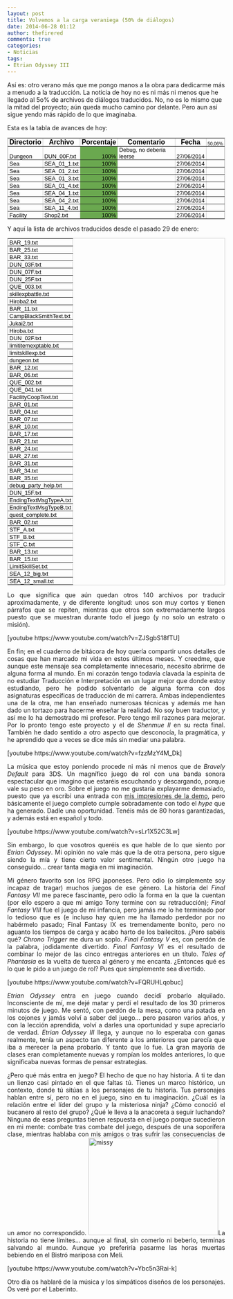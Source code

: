 ```yaml
---
layout: post
title: Volvemos a la carga veraniega (50% de diálogos)
date: 2014-06-28 01:12
author: thefirered
comments: true
categories: 
- Noticias
tags:
- Etrian Odyssey III
---
```

Así es: otro verano más que me pongo manos a la obra para dedicarme más a menudo a la traducción. La noticia de hoy no es ni más ni menos que he llegado al 5o% de archivos de diálogos traducidos. No, no es lo mismo que la mitad del proyecto; aún queda mucho camino por delante. Pero aun así sigue yendo más rápido de lo que imaginaba.<!--more-->

Esta es la tabla de avances de hoy:
<table dir="ltr" style="table-layout:fixed;font-size:13px;font-family:arial, sans, sans-serif;border-collapse:collapse;border:1px solid #ccc;" border="1" cellspacing="0" cellpadding="0">
<tbody>
<tr style="height:17px;">
<td style="padding:0 3px;vertical-align:bottom;background-color:white;font-family:arial, sans, sans-serif;font-size:120%;font-weight:bold;font-style:normal;color:#000000;text-decoration:none;text-align:center;direction:ltr;white-space:normal;overflow:hidden;">
<div class="waffle-autofilter-header-cell">Directorio</div></td>
<td style="padding:0 3px;vertical-align:bottom;background-color:white;font-family:arial, sans, sans-serif;font-size:120%;font-weight:bold;font-style:normal;color:#000000;text-decoration:none;text-align:center;direction:ltr;white-space:normal;overflow:hidden;">
<div class="waffle-autofilter-header-cell">Archivo</div></td>
<td style="padding:0 3px;vertical-align:bottom;background-color:white;font-family:arial, sans, sans-serif;font-size:120%;font-weight:bold;font-style:normal;color:#000000;text-decoration:none;text-align:center;direction:ltr;white-space:normal;overflow:hidden;">
<div class="waffle-autofilter-header-cell">Porcentaje</div></td>
<td style="padding:0 3px;vertical-align:bottom;background-color:white;font-family:arial, sans, sans-serif;font-size:120%;font-weight:bold;font-style:normal;color:#000000;text-decoration:none;text-align:center;direction:ltr;white-space:normal;overflow:hidden;">
<div class="waffle-autofilter-header-cell">Comentario</div></td>
<td style="padding:0 3px;vertical-align:bottom;background-color:white;font-family:arial, sans, sans-serif;font-size:120%;font-weight:bold;font-style:normal;color:#000000;text-decoration:none;text-align:center;direction:ltr;white-space:normal;overflow:hidden;">
<div class="waffle-autofilter-header-cell">Fecha</div></td>
<td style="padding:0 3px;vertical-align:bottom;background-color:white;font-family:arial, sans, sans-serif;font-size:80%;font-weight:normal;font-style:normal;color:#000000;text-decoration:none;text-align:center;white-space:normal;overflow:hidden;">50,06%</td>
</tr>
<tr style="height:17px;">
<td style="padding:0 3px;vertical-align:bottom;color:#000000;text-align:left;direction:ltr;">Dungeon</td>
<td style="padding:0 3px;vertical-align:bottom;color:#000000;text-align:left;direction:ltr;">DUN_00F.txt</td>
<td style="padding:0 3px;vertical-align:bottom;background-color:#6aa84f;color:#000000;text-align:right;">100%</td>
<td style="padding:0 3px;vertical-align:bottom;color:#000000;text-align:left;direction:ltr;">Debug, no debería leerse</td>
<td style="padding:0 3px;vertical-align:bottom;color:#000000;text-align:right;">27/06/2014</td>
<td></td>
</tr>
<tr style="height:17px;">
<td style="padding:0 3px;vertical-align:bottom;color:#000000;text-align:left;direction:ltr;">Sea</td>
<td style="padding:0 3px;vertical-align:bottom;color:#000000;text-align:left;direction:ltr;">SEA_01_1.txt</td>
<td style="padding:0 3px;vertical-align:bottom;background-color:#6aa84f;color:#000000;text-align:right;">100%</td>
<td style="padding:0 3px;vertical-align:bottom;color:#000000;text-align:left;direction:ltr;"></td>
<td style="padding:0 3px;vertical-align:bottom;color:#000000;text-align:right;">27/06/2014</td>
<td></td>
</tr>
<tr style="height:17px;">
<td style="padding:0 3px;vertical-align:bottom;color:#000000;text-align:left;direction:ltr;">Sea</td>
<td style="padding:0 3px;vertical-align:bottom;color:#000000;text-align:left;direction:ltr;">SEA_01_2.txt</td>
<td style="padding:0 3px;vertical-align:bottom;background-color:#6aa84f;color:#000000;text-align:right;">100%</td>
<td></td>
<td style="padding:0 3px;vertical-align:bottom;color:#000000;text-align:right;">27/06/2014</td>
<td></td>
</tr>
<tr style="height:17px;">
<td style="padding:0 3px;vertical-align:bottom;color:#000000;text-align:left;direction:ltr;">Sea</td>
<td style="padding:0 3px;vertical-align:bottom;color:#000000;text-align:left;direction:ltr;">SEA_01_3.txt</td>
<td style="padding:0 3px;vertical-align:bottom;background-color:#6aa84f;color:#000000;text-align:right;">100%</td>
<td></td>
<td style="padding:0 3px;vertical-align:bottom;color:#000000;text-align:right;">27/06/2014</td>
<td></td>
</tr>
<tr style="height:17px;">
<td style="padding:0 3px;vertical-align:bottom;color:#000000;text-align:left;direction:ltr;">Sea</td>
<td style="padding:0 3px;vertical-align:bottom;color:#000000;text-align:left;direction:ltr;">SEA_01_4.txt</td>
<td style="padding:0 3px;vertical-align:bottom;background-color:#6aa84f;color:#000000;text-align:right;">100%</td>
<td></td>
<td style="padding:0 3px;vertical-align:bottom;color:#000000;text-align:right;">27/06/2014</td>
<td></td>
</tr>
<tr style="height:17px;">
<td style="padding:0 3px;vertical-align:bottom;color:#000000;text-align:left;direction:ltr;">Sea</td>
<td style="padding:0 3px;vertical-align:bottom;color:#000000;text-align:left;direction:ltr;">SEA_04_1.txt</td>
<td style="padding:0 3px;vertical-align:bottom;background-color:#6aa84f;color:#000000;text-align:right;">100%</td>
<td></td>
<td style="padding:0 3px;vertical-align:bottom;color:#000000;text-align:right;">27/06/2014</td>
<td></td>
</tr>
<tr style="height:17px;">
<td style="padding:0 3px;vertical-align:bottom;color:#000000;text-align:left;direction:ltr;">Sea</td>
<td style="padding:0 3px;vertical-align:bottom;color:#000000;text-align:left;direction:ltr;">SEA_04_2.txt</td>
<td style="padding:0 3px;vertical-align:bottom;background-color:#6aa84f;color:#000000;text-align:right;">100%</td>
<td></td>
<td style="padding:0 3px;vertical-align:bottom;color:#000000;text-align:right;">27/06/2014</td>
<td></td>
</tr>
<tr style="height:17px;">
<td style="padding:0 3px;vertical-align:bottom;color:#000000;text-align:left;direction:ltr;">Sea</td>
<td style="padding:0 3px;vertical-align:bottom;color:#000000;text-align:left;direction:ltr;">SEA_11_4.txt</td>
<td style="padding:0 3px;vertical-align:bottom;background-color:#6aa84f;color:#000000;text-align:right;">100%</td>
<td></td>
<td style="padding:0 3px;vertical-align:bottom;color:#000000;text-align:right;">27/06/2014</td>
<td></td>
</tr>
<tr style="height:17px;">
<td style="padding:0 3px;vertical-align:bottom;color:#000000;text-align:left;direction:ltr;">Facility</td>
<td style="padding:0 3px;vertical-align:bottom;color:#000000;text-align:left;direction:ltr;">Shop2.txt</td>
<td style="padding:0 3px;vertical-align:bottom;background-color:#6aa84f;color:#000000;text-align:right;">100%</td>
<td></td>
<td style="padding:0 3px;vertical-align:bottom;color:#000000;text-align:right;">27/06/2014</td>
<td></td>
</tr>
</tbody>
</table>
Y aquí la lista de archivos traducidos desde el pasado 29 de enero:
<table dir="ltr" style="table-layout:fixed;font-size:13px;font-family:arial, sans, sans-serif;border-collapse:collapse;border:1px solid #ccc;" border="1" cellspacing="0" cellpadding="0">
<tbody>
<tr style="height:17px;">
<td style="padding:0 3px;vertical-align:bottom;color:#000000;text-align:left;direction:ltr;">BAR_19.txt</td>
</tr>
<tr style="height:17px;">
<td style="padding:0 3px;vertical-align:bottom;color:#000000;text-align:left;direction:ltr;">BAR_25.txt</td>
</tr>
<tr style="height:17px;">
<td style="padding:0 3px;vertical-align:bottom;color:#000000;text-align:left;direction:ltr;">BAR_33.txt</td>
</tr>
<tr style="height:17px;">
<td style="padding:0 3px;vertical-align:bottom;color:#000000;text-align:left;direction:ltr;">DUN_03F.txt</td>
</tr>
<tr style="height:17px;">
<td style="padding:0 3px;vertical-align:bottom;color:#000000;text-align:left;direction:ltr;">DUN_07F.txt</td>
</tr>
<tr style="height:17px;">
<td style="padding:0 3px;vertical-align:bottom;color:#000000;text-align:left;direction:ltr;">DUN_25F.txt</td>
</tr>
<tr style="height:17px;">
<td style="padding:0 3px;vertical-align:bottom;color:#000000;text-align:left;direction:ltr;">QUE_003.txt</td>
</tr>
<tr style="height:17px;">
<td style="padding:0 3px;vertical-align:bottom;color:#000000;text-align:left;direction:ltr;">skillexpbattle.txt</td>
</tr>
<tr style="height:17px;">
<td style="padding:0 3px;vertical-align:bottom;color:#000000;text-align:left;direction:ltr;">Hiroba2.txt</td>
</tr>
<tr style="height:17px;">
<td style="padding:0 3px;vertical-align:bottom;color:#000000;text-align:left;direction:ltr;">BAR_11.txt</td>
</tr>
<tr style="height:17px;">
<td style="padding:0 3px;vertical-align:bottom;color:#000000;text-align:left;direction:ltr;">CampBlackSmithText.txt</td>
</tr>
<tr style="height:17px;">
<td style="padding:0 3px;vertical-align:bottom;color:#000000;text-align:left;direction:ltr;">Jukai2.txt</td>
</tr>
<tr style="height:17px;">
<td style="padding:0 3px;vertical-align:bottom;color:#000000;text-align:left;direction:ltr;">Hiroba.txt</td>
</tr>
<tr style="height:17px;">
<td style="padding:0 3px;vertical-align:bottom;color:#000000;text-align:left;direction:ltr;">DUN_02F.txt</td>
</tr>
<tr style="height:17px;">
<td style="padding:0 3px;vertical-align:bottom;color:#000000;text-align:left;direction:ltr;">limititemexptable.txt</td>
</tr>
<tr style="height:17px;">
<td style="padding:0 3px;vertical-align:bottom;color:#000000;text-align:left;direction:ltr;">limitskillexp.txt</td>
</tr>
<tr style="height:17px;">
<td style="padding:0 3px;vertical-align:bottom;color:#000000;text-align:left;direction:ltr;">dungeon.txt</td>
</tr>
<tr style="height:17px;">
<td style="padding:0 3px;vertical-align:bottom;color:#000000;text-align:left;direction:ltr;">BAR_12.txt</td>
</tr>
<tr style="height:17px;">
<td style="padding:0 3px;vertical-align:bottom;color:#000000;text-align:left;direction:ltr;">BAR_06.txt</td>
</tr>
<tr style="height:17px;">
<td style="padding:0 3px;vertical-align:bottom;color:#000000;text-align:left;direction:ltr;">QUE_002.txt</td>
</tr>
<tr style="height:17px;">
<td style="padding:0 3px;vertical-align:bottom;color:#000000;text-align:left;direction:ltr;">QUE_041.txt</td>
</tr>
<tr style="height:17px;">
<td style="padding:0 3px;vertical-align:bottom;color:#000000;text-align:left;direction:ltr;">FacilityCoopText.txt</td>
</tr>
<tr style="height:17px;">
<td style="padding:0 3px;vertical-align:bottom;color:#000000;text-align:left;direction:ltr;">BAR_01.txt</td>
</tr>
<tr style="height:17px;">
<td style="padding:0 3px;vertical-align:bottom;color:#000000;text-align:left;direction:ltr;">BAR_04.txt</td>
</tr>
<tr style="height:17px;">
<td style="padding:0 3px;vertical-align:bottom;color:#000000;text-align:left;direction:ltr;">BAR_07.txt</td>
</tr>
<tr style="height:17px;">
<td style="padding:0 3px;vertical-align:bottom;color:#000000;text-align:left;direction:ltr;">BAR_10.txt</td>
</tr>
<tr style="height:17px;">
<td style="padding:0 3px;vertical-align:bottom;color:#000000;text-align:left;direction:ltr;">BAR_17.txt</td>
</tr>
<tr style="height:17px;">
<td style="padding:0 3px;vertical-align:bottom;color:#000000;text-align:left;direction:ltr;">BAR_21.txt</td>
</tr>
<tr style="height:17px;">
<td style="padding:0 3px;vertical-align:bottom;color:#000000;text-align:left;direction:ltr;">BAR_24.txt</td>
</tr>
<tr style="height:17px;">
<td style="padding:0 3px;vertical-align:bottom;color:#000000;text-align:left;direction:ltr;">BAR_27.txt</td>
</tr>
<tr style="height:17px;">
<td style="padding:0 3px;vertical-align:bottom;color:#000000;text-align:left;direction:ltr;">BAR_31.txt</td>
</tr>
<tr style="height:17px;">
<td style="padding:0 3px;vertical-align:bottom;color:#000000;text-align:left;direction:ltr;">BAR_34.txt</td>
</tr>
<tr style="height:17px;">
<td style="padding:0 3px;vertical-align:bottom;color:#000000;text-align:left;direction:ltr;">BAR_35.txt</td>
</tr>
<tr style="height:17px;">
<td style="padding:0 3px;vertical-align:bottom;color:#000000;text-align:left;direction:ltr;">debug_party_help.txt</td>
</tr>
<tr style="height:17px;">
<td style="padding:0 3px;vertical-align:bottom;color:#000000;text-align:left;direction:ltr;">DUN_15F.txt</td>
</tr>
<tr style="height:17px;">
<td style="padding:0 3px;vertical-align:bottom;color:#000000;text-align:left;direction:ltr;">EndingTextMsgTypeA.txt</td>
</tr>
<tr style="height:17px;">
<td style="padding:0 3px;vertical-align:bottom;color:#000000;text-align:left;direction:ltr;">EndingTextMsgTypeB.txt</td>
</tr>
<tr style="height:17px;">
<td style="padding:0 3px;vertical-align:bottom;color:#000000;text-align:left;direction:ltr;">quest_complete.txt</td>
</tr>
<tr style="height:17px;">
<td style="padding:0 3px;vertical-align:bottom;color:#000000;text-align:left;direction:ltr;">BAR_02.txt</td>
</tr>
<tr style="height:17px;">
<td style="padding:0 3px;vertical-align:bottom;color:#000000;text-align:left;direction:ltr;">STF_A.txt</td>
</tr>
<tr style="height:17px;">
<td style="padding:0 3px;vertical-align:bottom;color:#000000;text-align:left;direction:ltr;">STF_B.txt</td>
</tr>
<tr style="height:17px;">
<td style="padding:0 3px;vertical-align:bottom;color:#000000;text-align:left;direction:ltr;">STF_C.txt</td>
</tr>
<tr style="height:17px;">
<td style="padding:0 3px;vertical-align:bottom;color:#000000;text-align:left;direction:ltr;">BAR_13.txt</td>
</tr>
<tr style="height:17px;">
<td style="padding:0 3px;vertical-align:bottom;color:#000000;text-align:left;direction:ltr;">BAR_15.txt</td>
</tr>
<tr style="height:17px;">
<td style="padding:0 3px;vertical-align:bottom;color:#000000;text-align:left;direction:ltr;">LimitSkillSet.txt</td>
</tr>
<tr style="height:17px;">
<td style="padding:0 3px;vertical-align:bottom;color:#000000;text-align:left;direction:ltr;">SEA_12_big.txt</td>
</tr>
<tr style="height:17px;">
<td style="padding:0 3px;vertical-align:bottom;color:#000000;text-align:left;direction:ltr;">SEA_12_small.txt</td>
</tr>
</tbody>
</table>
<p style="text-align:justify;">Lo que significa que aún quedan otros 140 archivos por traducir aproximadamente, y de diferente longitud: unos son muy cortos y tienen párrafos que se repiten, mientras que otros son extremadamente largos puesto que se muestran durante todo el juego (y no solo un estrato o misión).</p>
<p style="text-align:justify;">[youtube https://www.youtube.com/watch?v=ZJSgbS18fTU]</p>
<p style="text-align:justify;">En fin; en el cuaderno de bitácora de hoy quería compartir unos detalles de cosas que han marcado mi vida en estos últimos meses. Y creedme, que aunque este mensaje sea completamente innecesario, necesito abrirme de alguna forma al mundo. En mi corazón tengo todavía clavada la espinita de no estudiar Traducción e Interpretación en un lugar mejor que donde estoy estudiando, pero he podido solventarlo de alguna forma con dos asignaturas específicas de traducción de mi carrera. Ambas independientes una de la otra, me han enseñado numerosas técnicas y además me han dado un tortazo para hacerme enseñar la realidad. No soy buen traductor, y así me lo ha demostrado mi profesor. Pero tengo mil razones para mejorar. Por lo pronto tengo este proyecto y el de <em>Shenmue II</em> en su recta final. También he dado sentido a otro aspecto que desconocía, la pragmática, y he aprendido que a veces se dice más sin mediar una palabra.</p>
<p style="text-align:justify;">[youtube https://www.youtube.com/watch?v=fzzMzY4M_Dk]</p>
<p style="text-align:justify;">La música que estoy poniendo procede ni más ni menos que de <em>Bravely Default</em> para 3DS. Un magnífico juego de rol con una banda sonora espectacular que imagino que estaréis escuchando y descargando, porque vale su peso en oro. Sobre el juego no me gustaría explayarme demasiado, puesto que ya escribí una entrada con <a href="http://www.topofarmer.com/2013/11/15/primeras-impresiones-con-bravely-default-nintendo-3ds/" target="_blank">mis impresiones de la demo</a>, pero básicamente el juego completo cumple sobradamente con todo el <em>hype </em>que ha generado. Dadle una oportunidad. Tenéis más de 80 horas garantizadas, y además está en español y todo.</p>
<p style="text-align:justify;">[youtube https://www.youtube.com/watch?v=sLr1X52C3Lw]</p>
<p style="text-align:justify;">Sin embargo, lo que vosotros queréis es que hable de lo que siento por <em>Etrian Odyssey</em>. Mi opinión no vale más que la de otra persona, pero sigue siendo la mía y tiene cierto valor sentimental. Ningún otro juego ha conseguido... crear tanta magia en mi imaginación.</p>
<p style="text-align:justify;">Mi género favorito son los RPG japoneses. Pero odio (o simplemente soy incapaz de tragar) muchos juegos de ese género. La historia del <em>Final Fantasy VII</em> me parece fascinante, pero odio la forma en la que la cuentan (por ello espero a que mi amigo Tony termine con su retraducción); <em>Final Fantasy VIII</em> fue el juego de mi infancia, pero jamás me lo he terminado por lo tedioso que es (e incluso hay quien me ha llamado perdedor por no habérmelo pasado; Final Fantasy IX es tremendamente bonito, pero no aguanto los tiempos de carga y acabo harto de los bailecitos. ¿Pero sabéis qué? <em>Chrono Trigger</em> me dura un soplo. <em>Final Fantasy V</em> es, con perdón de la palabra, jodidamente divertido.<em> Final Fantasy VI</em> es el resultado de combinar lo mejor de las cinco entregas anteriores en un título. <em>Tales of Phantasia</em> es la vuelta de tuerca al género y me encanta. ¿Entonces qué es lo que le pido a un juego de rol? Pues que simplemente sea divertido.</p>
<p style="text-align:justify;">[youtube https://www.youtube.com/watch?v=FQRUHLqobuc]</p>
<p style="text-align:justify;"><em>Etrian Odyssey</em> entra en juego cuando decidí probarlo alquilado. Inconsciente de mí, me dejé matar y perdí el resultado de los 30 primeros minutos de juego. Me sentó, con perdón de la mesa, como una patada en los cojones y jamás volví a saber del juego... pero pasaron varios años, y con la lección aprendida, volví a darles una oportunidad y supe apreciarlo de verdad. <em>Etrian Odyssey III </em>llega, y aunque no lo esperaba con ganas realmente, tenía un aspecto tan diferente a los anteriores que parecía que iba a merecer la pena probarlo. Y tanto que lo fue. La gran mayoría de clases eran completamente nuevas y rompían los moldes anteriores, lo que significaba nuevas formas de pensar estrategias.</p>
<p style="text-align:justify;">¿Pero qué más entra en juego? El hecho de que no hay historia. A ti te dan un lienzo casi pintado en el que faltas tú. Tienes un marco histórico, un contexto, donde tú sitúas a los personajes de tu historia. Tus personajes hablan entre sí, pero no en el juego, sino en tu imaginación. ¿Cuál es la relación entre el líder del grupo y la misteriosa ninja? ¿Cómo conoció el bucanero al resto del grupo? ¿Qué le lleva a la anacoreta a seguir luchando? Ninguna de esas preguntas tienen respuesta en el juego porque sucedieron en mi mente: combate tras combate del juego, después de una soporífera clase, mientras hablaba con mis amigos o tras sufrir las consecuencias de un amor no correspondido. <img class="alignright size-medium wp-image-154" src="http://eo3es.files.wordpress.com/2014/06/missy.png?w=300" alt="missy" width="300" height="225" />La historia no tiene límites... aunque al final, sin comerlo ni beberlo, terminas salvando al mundo. Aunque yo preferiría pasarme las horas muertas bebiendo en el Bistró mariposa con Meli.</p>
<p style="text-align:justify;">[youtube https://www.youtube.com/watch?v=Ybc5n3Rai-k]</p>
<p style="text-align:justify;">Otro día os hablaré de la música y los simpáticos diseños de los personajes. Os veré por el Laberinto.</p>
